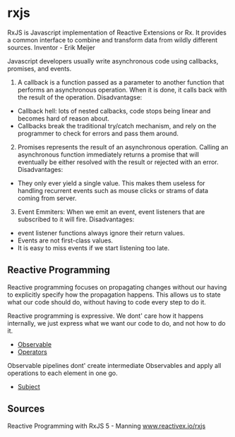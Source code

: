 # rxjs
RxJS is Javascript implementation of Reactive Extensions or Rx. It provides a common interface to combine and transform data from wildly different sources.
Inventor - Erik Meijer



Javascript developers usually write asynchronous code using callbacks, promises, and events.
1. A callback is a function passed as a parameter to another function that performs an asynchronous operation. When it is done, it calls back with the result of the operation.
  Disadvantagse:
  - Callback hell: lots of nested calbacks, code stops being linear and becomes hard of reason about.
  - Callbacks break the traditional try/catch mechanism, and rely on the programmer to check for errors and pass them around.
2. Promises represents the result of an asynchronous operation. Calling an asynchronous function immediately returns a promise that will eventually be either resolved with the result or rejected with an error.
  Disadvantages:
  - They only ever yield a single value. This makes them useless for handling recurrent events such as mouse clicks or strams of data coming from server.
3. Event Emmiters: When we emit an event, event listeners that are subscribed to it will fire.
  Disadvantages:
  - event listener functions always ignore their return values.
  - Events are not first-class values.
  - It is easy to miss events if we start listening too late.

## Reactive Programming
Reactive programming focuses on propagating changes without our having to explicitly specify how the propagation happens. This allows us to state what our code should do, without having to code every step to do it.

Reactive programming is expressive. We dont' care how it happens internally, we just express what we want our code to do, and not how to do it.

- [Observable](Observable.md)
- [Operators](Operators.ms)


Observable pipelines dont' create intermediate Observables and apply all operations to each element in one go.

- [Subject](Subject.md)





## Sources
Reactive Programming with RxJS 5 - Manning
www.reactivex.io/rxjs
